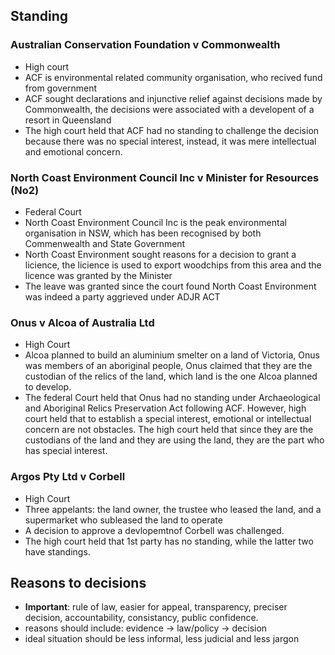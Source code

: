
## Standing

### Australian Conservation Foundation v Commonwealth

* High court
* ACF is environmental related community organisation, who recived fund from government
* ACF sought declarations and injunctive relief against decisions made by Commonwealth, the decisions were associated with a developent of a resort  in Queensland
* The high court held that ACF had no standing to challenge the decision because there was no special interest, instead, it was mere intellectual and emotional concern.

### North Coast Environment Council Inc v Minister for Resources (No2) 

* Federal Court
* North Coast Environment Council Inc is the peak environmental organisation in NSW, which has been recognised by both Commenwealth and State Government
* North Coast Environment sought reasons for a decision to grant a licience, the licience is used to export woodchips from this area and the licence was granted by the Minister
* The leave was granted since the court found North Coast Environment was indeed a party aggrieved under ADJR ACT

### Onus v Alcoa of Australia Ltd

* High Court
* Alcoa planned to build an aluminium smelter on a land of Victoria, Onus was members of an aboriginal people, Onus claimed that they are the custodian of the relics of the land, which land is the one Alcoa planned to develop.
* The federal Court held that Onus had no standing under Archaeological and Aboriginal Relics Preservation Act following ACF. However, high court held that to establish a special interest, emotional or intellectual concern are not obstacles. The high court held that since they are the custodians of the land and they are using the land, they are the part who has special interest.


### Argos Pty Ltd v Corbell

* High Court
* Three appelants: the land owner, the trustee who leased the land, and a supermarket who subleased the land to operate
* A decision to approve a devlopemtnof Corbell was challenged.
* The high court held that 1st party has no standing, while the latter two have standings.


## Reasons to decisions

* **Important**: rule of law, easier for appeal, transparency, preciser decision, accountability, consistancy, public confidence. 
* reasons should include: evidence -> law/policy -> decision
* ideal situation should be less informal, less judicial and less jargon